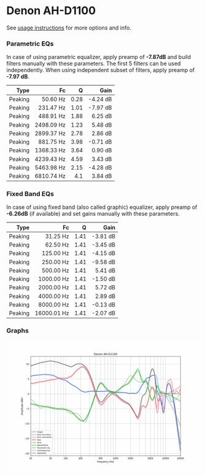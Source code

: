 # Denon AH-D1100
See [usage instructions](https://github.com/jaakkopasanen/AutoEq#usage) for more options and info.

### Parametric EQs
In case of using parametric equalizer, apply preamp of **-7.87dB** and build filters manually
with these parameters. The first 5 filters can be used independently.
When using independent subset of filters, apply preamp of **-7.97 dB**.

| Type    | Fc         |    Q | Gain     |
|--------:|-----------:|-----:|---------:|
| Peaking | 50.60 Hz   | 0.28 | -4.24 dB |
| Peaking | 231.47 Hz  | 1.01 | -7.97 dB |
| Peaking | 488.91 Hz  | 1.88 | 6.25 dB  |
| Peaking | 2498.09 Hz | 1.23 | 5.48 dB  |
| Peaking | 2899.37 Hz | 2.78 | 2.86 dB  |
| Peaking | 881.75 Hz  | 3.98 | -0.71 dB |
| Peaking | 1368.33 Hz | 3.64 | 0.90 dB  |
| Peaking | 4239.43 Hz | 4.59 | 3.43 dB  |
| Peaking | 5463.98 Hz | 2.15 | -4.28 dB |
| Peaking | 6810.74 Hz | 4.1  | 3.84 dB  |

### Fixed Band EQs
In case of using fixed band (also called graphic) equalizer, apply preamp of **-6.26dB**
(if available) and set gains manually with these parameters.

| Type    | Fc          |    Q | Gain     |
|--------:|------------:|-----:|---------:|
| Peaking | 31.25 Hz    | 1.41 | -3.81 dB |
| Peaking | 62.50 Hz    | 1.41 | -3.45 dB |
| Peaking | 125.00 Hz   | 1.41 | -4.15 dB |
| Peaking | 250.00 Hz   | 1.41 | -9.58 dB |
| Peaking | 500.00 Hz   | 1.41 | 5.41 dB  |
| Peaking | 1000.00 Hz  | 1.41 | -1.50 dB |
| Peaking | 2000.00 Hz  | 1.41 | 5.72 dB  |
| Peaking | 4000.00 Hz  | 1.41 | 2.89 dB  |
| Peaking | 8000.00 Hz  | 1.41 | -0.13 dB |
| Peaking | 16000.01 Hz | 1.41 | -2.07 dB |

### Graphs
![](./Denon%20AH-D1100.png)